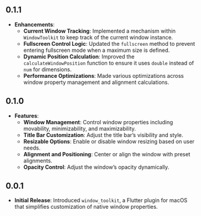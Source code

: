 ## 0.1.1

- **Enhancements**:
  - **Current Window Tracking**: Implemented a mechanism within `WindowToolkit` to keep track of the current window instance.
  - **Fullscreen Control Logic**: Updated the `fullscreen` method to prevent entering fullscreen mode when a maximum size is defined.
  - **Dynamic Position Calculation**: Improved the `calculateWindowPosition` function to ensure it uses `double` instead of `num` for dimensions.
  - **Performance Optimizations**: Made various optimizations across window property management and alignment calculations.

## 0.1.0

- **Features**:
  - **Window Management**: Control window properties including movability, minimizability, and maximizability.
  - **Title Bar Customization**: Adjust the title bar’s visibility and style.
  - **Resizable Options**: Enable or disable window resizing based on user needs.
  - **Alignment and Positioning**: Center or align the window with preset alignments.
  - **Opacity Control**: Adjust the window’s opacity dynamically.

## 0.0.1

- **Initial Release**: Introduced `window_toolkit`, a Flutter plugin for macOS that simplifies customization of native window properties. 
